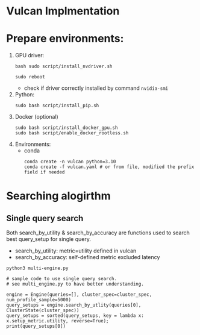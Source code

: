# Vulcan Implmentation

# Prepare environments: 
1. GPU driver:
    ```
    bash sudo script/install_nvdriver.sh
    ```
    ```
    sudo reboot
    ```
    - check if driver correctly installed by command `nvidia-smi`
2. Python: 
    ```
    sudo bash script/install_pip.sh
    ```
3. Docker (optional)
    ```
    sudo bash script/install_docker_gpu.sh
    sudo bash script/enable_docker_rootless.sh
    ```
4. Environments: 
    - conda
        ```
        conda create -n vulcan python=3.10
        conda create -f vulcan.yaml # or from file, modified the prefix field if needed
        ```

# Searching alogirthm
## Single query search
Both search_by_utility & search_by_accuracy are functions used to search best query_setup for single query. 
- search_by_utility: metric=utility defined in vulcan
- search_by_accuracy: self-defined metric excluded latency
```
python3 multi-engine.py
```
```python3
# sample code to use single query search.
# see multi_engine.py to have better understanding.

engine = Engine(queries=[], cluster_spec=cluster_spec, num_profile_sample=5000) 
query_setups = engine.search_by_utlity(queries[0], ClusterState(cluster_spec))
query_setups = sorted(query_setups, key = lambda x: x.setup_metric.utility, reverse=True);
print(query_setups[0])
```
